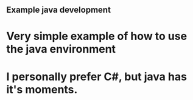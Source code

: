 ## Example java development
# Very simple example of how to use the java environment
# I personally prefer C#, but java has it's moments.
